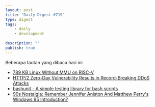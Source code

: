 ```yaml
---
layout: post
title: "Daily Digest #719"
type: digest
tags: 
    - daily
    - development
    
description: ""
publish: true
---
```


Beberapa tautan yang dibaca hari ini
- [789 KB Linux Without MMU on RISC-V](https://popovicu.com/posts/789-kb-linux-without-mmu-riscv/)
- [HTTP/2 Zero-Day Vulnerability Results in Record-Breaking DDoS Attacks](https://blog.cloudflare.com/zero-day-rapid-reset-http2-record-breaking-ddos-attack/)
- [bashunit - A simple testing library for bash scripts](https://bashunit.typeddevs.com/) 
- [90s Nostalgia: Remember Jennifer Aniston And Matthew Perry's Windows 95 Introduction?](https://www.slashgear.com/1414245/jennifer-aniston-matthew-perry-windows-95-video/)